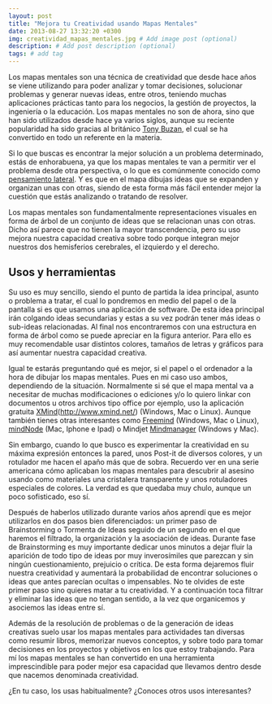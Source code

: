 ```yaml
---
layout: post
title: "Mejora tu Creatividad usando Mapas Mentales"
date: 2013-08-27 13:32:20 +0300
img: creatividad_mapas_mentales.jpg # Add image post (optional)
description: # Add post description (optional)
tags: # add tag
---
```


Los mapas mentales son una técnica de creatividad que desde hace años se viene utilizando para poder analizar y tomar decisiones, solucionar problemas y generar nuevas ideas, entre otros, teniendo muchas aplicaciones prácticas tanto para los negocios, la gestión de proyectos, la ingeniería o la educación. Los mapas mentales no son de ahora, sino que han sido utilizados desde hace ya varios siglos, aunque su reciente popularidad ha sido gracias al británico [Tony Buzan][1], el cual se ha convertido en todo un referente en la materia.

Si lo que buscas es encontrar la mejor solución a un problema determinado, estás de enhorabuena, ya que los mapas mentales te van a permitir ver el problema desde otra perspectiva, o lo que es comúnmente conocido como [pensamiento lateral][2]. Y es que en el mapa dibujas ideas que se expanden y organizan unas con otras, siendo de esta forma más fácil entender mejor la cuestión que estás analizando o tratando de resolver.

Los mapas mentales son fundamentalmente representaciones visuales en forma de árbol de un conjunto de ideas que se relacionan unas con otras. Dicho así parece que no tienen la mayor transcendencia, pero su uso mejora nuestra capacidad creativa sobre todo porque integran mejor nuestros dos hemisferios cerebrales, el izquierdo y el derecho.

## Usos y herramientas

Su uso es muy sencillo, siendo el punto de partida la idea principal, asunto o problema a tratar, el cual lo pondremos en medio del papel o de la pantalla si es que usamos una aplicación de software. De esta idea principal irán colgando ideas secundarias y estas a su vez podrán tener más ideas o sub-ideas relacionadas. Al final nos encontraremos con una estructura en forma de árbol como se puede apreciar en la figura anterior. Para ello es muy recomendable usar distintos colores, tamaños de letras y gráficos para así aumentar nuestra capacidad creativa.

Igual te estarás preguntando qué es mejor, si el papel o el ordenador a la hora de dibujar los mapas mentales. Pues en mi caso uso ambos, dependiendo de la situación. Normalmente si sé que el mapa mental va a necesitar de muchas modificaciones o ediciones y/o lo quiero linkar con documentos u otros archivos tipo office por ejemplo, uso la aplicación gratuita [XMind]()(http://www.xmind.net/) (Windows, Mac o Linux). Aunque también tienes otras interesantes como [Freemind][4] (Windows, Mac o Linux), [mindNode][5] (Mac, Iphone e Ipad) o Mindjet [Mindmanager][6] (Windows y Mac).

Sin embargo, cuando lo que busco es experimentar la creatividad en su máxima expresión entonces la pared, unos Post-it de diversos colores, y un rotulador me hacen el apaño más que de sobra. Recuerdo ver en una serie americana cómo aplicaban los mapas mentales para descubrir al asesino usando como materiales una cristalera transparente y unos rotuladores especiales de colores. La verdad es que quedaba muy chulo, aunque un poco sofisticado, eso sí.

Después de haberlos utilizado durante varios años aprendí que es mejor utilizarlos en dos pasos bien diferenciados: un primer paso de Brainstorming o Tormenta de Ideas seguido de un segundo en el que haremos el filtrado, la organización y la asociación de ideas. Durante fase de Brainstorming es muy importante dedicar unos minutos a dejar fluir la aparición de todo tipo de ideas por muy inverosímiles que parezcan y sin ningún cuestionamiento, prejuicio o crítica. De esta forma dejaremos fluir nuestra creatividad y aumentará la probabilidad de encontrar soluciones o ideas que antes parecían ocultas o impensables. No te olvides de este primer paso sino quieres matar a tu creatividad. Y a continuación toca filtrar y eliminar las ideas que no tengan sentido, a la vez que organicemos y asociemos las ideas entre sí.

Además de la resolución de problemas o de la generación de ideas creativas suelo usar los mapas mentales para actividades tan diversas como resumir libros, memorizar nuevos conceptos, y sobre todo para tomar decisiones en los proyectos y objetivos en los que estoy trabajando. Para mí los mapas mentales se han convertido en una herramienta imprescindible para poder mejor esa capacidad que llevamos dentro desde que nacemos denominada creatividad.

¿En tu caso, los usas habitualmente? ¿Conoces otros usos interesantes?

[1]:	http://www.tonybuzan.com/
[2]:	http://es.wikipedia.org/wiki/Pensamiento_lateral
[4]:	http://freemind.sourceforge.net/
[5]:	http://mindnode.com/
[6]:	http://www.mindjet.com/products/mindmanager/